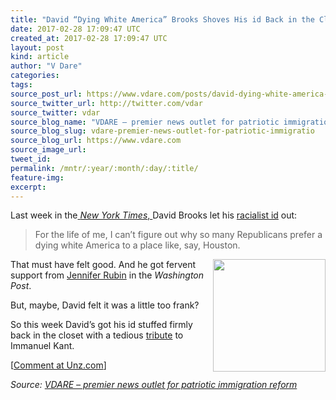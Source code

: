 ```yaml
---
title: "David “Dying White America” Brooks Shoves His id Back in the Closet"
date: 2017-02-28 17:09:47 UTC
created_at: 2017-02-28 17:09:47 UTC
layout: post
kind: article
author: "V Dare"
categories: 
tags: 
source_post_url: https://www.vdare.com/posts/david-dying-white-america-brooks-shoves-his-id-back-in-the-closet
source_twitter_url: http://twitter.com/vdar
source_twitter: vdar
source_blog_name: "VDARE – premier news outlet for patriotic immigration reform"
source_blog_slug: vdare-premier-news-outlet-for-patriotic-immigratio
source_blog_url: https://www.vdare.com
source_image_url: 
tweet_id:
permalink: /mntr/:year/:month/:day/:title/
feature-img: 
excerpt:
---
```

<div class="pf-content"><p>Last week in the<a href="http://www.vdare.com/posts/david-brooks-responds-to-sailers-undocumented-irrigation-with-his-own-watery-metaphors"> <em>New York Times</em>, </a>David Brooks let his <a title="http://www.unz.com/isteve/david-brooks-responds-to-my-undocumented-irrigation-with-his-own-watery-metaphors/" href="http://www.vdare.com/posts/david-brooks-responds-to-sailers-undocumented-irrigation-with-his-own-watery-metaphors">racialist id</a> out:</p>
<blockquote><p><a id="xlink_1_2" class="xlink" title="Anchor Link to This Paragraph" href="http://www.unz.com/isteve/david-dying-white-america-brooks-shoves-his-id-back-in-the-closet/#xlink_1_2" name="xlink_1_2"></a> For the life of me, I can’t figure out why so many Republicans prefer a dying white America to a place like, say, Houston.</p></blockquote>
<p><a id="xlink_1_3" class="xlink" title="Anchor Link to This Paragraph" href="http://www.unz.com/isteve/david-dying-white-america-brooks-shoves-his-id-back-in-the-closet/#xlink_1_3" name="xlink_1_3"><img title="" src="https://s3-us-west-2.amazonaws.com/vdare-live/wp-content/uploads/2017/02/24231254/addtext_com_MjMxMjE4OTYxMjU.jpg" width="180" align="right"></a>That must have felt good. And he got fervent support from <a title="http://www.unz.com/isteve/jennifer-rubin-doubles-down-on-brooks-dying-white-america-smear/" href="http://www.vdare.com/posts/jennifer-rubin-doubles-down-on-brooks-dying-white-america-smear">Jennifer Rubin</a> in the <em>Washington Post</em>.</p><div id="57966237cc52c74a5e1363c4" class="vdb_player vdb_57966237cc52c74a5e1363c456bcd17ce4b018167fea5539">    </div>
<p><a id="xlink_1_4" class="xlink" title="Anchor Link to This Paragraph" href="http://www.unz.com/isteve/david-dying-white-america-brooks-shoves-his-id-back-in-the-closet/#xlink_1_4" name="xlink_1_4"></a>But, maybe, David felt it was a little too frank?</p>
<p><a id="xlink_1_5" class="xlink" title="Anchor Link to This Paragraph" href="http://www.unz.com/isteve/david-dying-white-america-brooks-shoves-his-id-back-in-the-closet/#xlink_1_5" name="xlink_1_5"></a>So this week David’s got his id stuffed firmly back in the closet with a tedious <a title="https://www.nytimes.com/2017/02/28/opinion/the-enlightenment-project.html?ref=opinion" href="https://www.nytimes.com/2017/02/28/opinion/the-enlightenment-project.html?ref=opinion">tribute</a> to Immanuel Kant.</p>
<p>[<a href="http://www.unz.com/isteve/david-dying-white-america-brooks-shoves-his-id-back-in-the-closet/">Comment at Unz.com</a>]</p>
</div><div class="">
    <i>Source: <a href="https://www.vdare.com">VDARE – premier news outlet for patriotic immigration reform</a></i>
</div>
